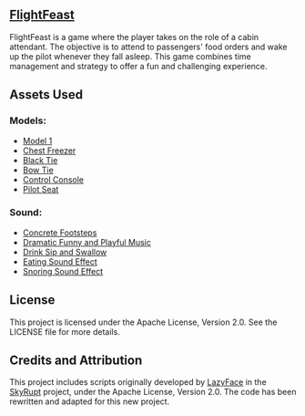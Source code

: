 ## [FlightFeast](https://lazyface.itch.io/flightfeast)

FlightFeast is a game where the player takes on the role of a cabin attendant. The objective is to attend to passengers' food orders and wake up the pilot whenever they fall asleep. This game combines time management and strategy to offer a fun and challenging experience.

## Assets Used

### Models:
- [Model 1](https://skfb.ly/RyNR)
- [Chest Freezer](https://sketchfab.com/3d-models/chest-freezer-216441a82b3e4a29af1e2641a1ed942b)
- [Black Tie](https://sketchfab.com/3d-models/black-tie-e088417f74724b7a90074e3d2c9d9dba)
- [Bow Tie](https://sketchfab.com/3d-models/bow-tie-115670d120b7496f983fb7579ce14dcc)
- [Control Console](https://sketchfab.com/3d-models/control-console-e741d4c2962a48dda7b987cefe6a3b51#download)
- [Pilot Seat](https://sketchfab.com/3d-models/pilot-seat-6c3b4d427d144105955db6e553226aa5#download)

### Sound:
- [Concrete Footsteps](https://pixabay.com/sound-effects/concrete-footsteps-1-6265/)
- [Dramatic Funny and Playful Music](https://pixabay.com/music/world-dramatic-funny-and-playful-music-188831/)
- [Drink Sip and Swallow](https://pixabay.com/sound-effects/drink-sip-and-swallow-6974/)
- [Eating Sound Effect](https://pixabay.com/sound-effects/eating-sound-effect-36186/)
- [Snoring Sound Effect](https://pixabay.com/es/sound-effects/snoring-sound-effect-55854/)

## License

This project is licensed under the Apache License, Version 2.0. See the LICENSE file for more details.

## Credits and Attribution

This project includes scripts originally developed by [LazyFace](https://github.com/LazyFace) in the [SkyRupt](https://github.com/darods/proyecto-final-generation) project, under the Apache License, Version 2.0. The code has been rewritten and adapted for this new project.
